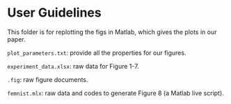 # User Guidelines

This folder is for replotting the figs in Matlab, which gives the plots in our paper.

`plot_parameters.txt`: provide all the properties for our figures.

`experiment_data.xlsx`: raw data for Figure 1-7.

`.fig`: raw figure documents.

`femnist.mlx`: raw data and codes to generate Figure 8 (a Matlab live script).
